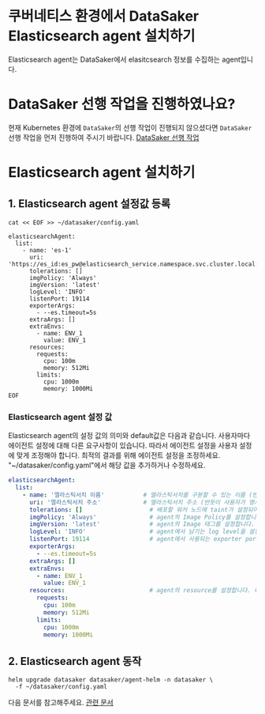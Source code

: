 # 쿠버네티스 환경에서 DataSaker Elasticsearch agent 설치하기
Elasticsearch agent는 DataSaker에서 elasitcsearch 정보를 수집하는 agent입니다.

# DataSaker 선행 작업을 진행하였나요?
현재 Kubernetes 환경에 `DataSaker`의 선행 작업이 진행되지 않으셨다면 `DataSaker` 선행 작업을 먼저 진행하여 주시기 바랍니다. [DataSaker 선행 작업](${MANUAL_KUBERNETES_KR})

# Elasticsearch agent 설치하기
## 1. Elasticsearch agent 설정값 등록
```shell
cat << EOF >> ~/datasaker/config.yaml

elasticsearchAgent:
  list:
    - name: 'es-1'
      uri: 'https://es_id:es_pw@elasticsearch_service.namespace.svc.cluster.local:9200'
      tolerations: []
      imgPolicy: 'Always'
      imgVersion: 'latest'
      logLevel: 'INFO'
      listenPort: 19114
      exporterArgs:
        - --es.timeout=5s
      extraArgs: []
      extraEnvs:
        - name: ENV_1
          value: ENV_1
      resources:
        requests:
          cpu: 100m
          memory: 512Mi
        limits:
          cpu: 1000m
          memory: 1000Mi
EOF
```
### Elasticsearch agent 설정 값
Elasticsearch agent의 설정 값의 의미와 default값은 다음과 같습니다. 사용자마다 에이전트 설정에 대해 다른 요구사항이 있습니다. 따라서 에이전트 설정을 사용자 설정에 맞게 조정해야 합니다. 최적의 결과를 위해 에이전트 설정을 조정하세요.
"~/datasaker/config.yaml"에서 해당 값을 추가하거나 수정하세요.
```yaml
elasticsearchAgent:
  list:
    - name: '엘라스틱서치 이름'           # 엘라스틱서치를 구분할 수 있는 이름 (반듯이 사용자가 명시해야 합니다.)
      uri: '엘라스틱서치 주소'            # 엘라스틱서치 주소 (반듯이 사용자가 명시해야 합니다.)
      tolerations: []                   # 배포할 워커 노드에 taint가 설정되어 있을 경우 taint를 추가합니다.
      imgPolicy: 'Always'               # agent의 Image Policy를 설정합니다. [Always, IfNotPresent, Never]
      imgVersion: 'latest'              # agent의 Image 태그를 설정합니다.
      logLevel: 'INFO'                  # agent에서 남기는 log level을 설정합니다. [debug > info > warn > error > panic > fatal]
      listenPort: 19114                 # agent에서 사용되는 exporter port를 설정합니다.
      exporterArgs:
        - --es.timeout=5s
      extraArgs: []
      extraEnvs:
        - name: ENV_1
          value: ENV_1
      resources:                        # agent의 resource를 설정합니다. 너무 작게할 경우 정상동작을 못할 수 있습니다.
        requests:
          cpu: 100m
          memory: 512Mi
        limits:
          cpu: 1000m
          memory: 1000Mi
```
<!--
## 2. Elasticsearch agent 동작
```shell
helm upgrade datasaker ~/datasaker/agent-helm -n datasaker \
  -f ~/datasaker/config.yaml
```
-->

## 2. Elasticsearch agent 동작
```shell
helm upgrade datasaker datasaker/agent-helm -n datasaker \
  -f ~/datasaker/config.yaml
```

다음 문서를 참고해주세요. [관련 문서](../../../../../settings/dsk-elasticsearch-agent/settings.md)
